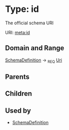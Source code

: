 
# Type: id


The official schema URI

URI: [meta:id](https://w3id.org/biolink/biolinkml/meta/id)


## Domain and Range

[SchemaDefinition](SchemaDefinition.md) ->  <sub>REQ</sub> [Uri](types/Uri.md)

## Parents


## Children


## Used by

 * [SchemaDefinition](SchemaDefinition.md)
